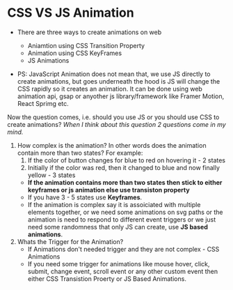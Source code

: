 # CSS VS JS Animation
- There are three ways to create animations on web
    - Aniamtion using CSS Transition Property
    - Animation using CSS KeyFrames
    - JS Animations

- PS: JavaScript Animation does not mean that, we use JS directly to create animations, but goes underneath the hood is JS will change the CSS rapidly so it creates an animation. It can be done using web animation api, gsap or anyother js library/framework like Framer Motion, React Sprimg etc.

Now the question comes, i.e. should you use JS or you should use CSS to create animations?
*When  I think about this question 2 questions come in my mind.*
1. How complex is the animation? In other words does the animation contain more than two states? 
    For example:
    1. If the color of button changes for blue to red on hovering it - 2 states
    2. Initially if the color was red, then it changed to blue and now finally yellow - 3 states
    - **If the animation contains more than two states then stick to either keyframes or js animation else use transiston property**
    - If you have 3 - 5 states use **Keyframes**.
    - If the animation is complex say it is assoiciated with multiple elements together, or we need some animations on svg paths or the animation is need to respond to different event triggers or we just need some randomness that only JS can create, use **JS based animations**.
2. Whats the Trigger for the Animation?
    - If Animations don't needed trigger and they are not complex - CSS Animations
    - If you need some trigger for animations like mouse hover, click, submit, change event, scroll event or any other custom event then either CSS Transistion Proerty or JS Based Animations. 